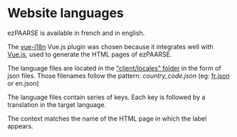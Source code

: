 # Website languages

ezPAARSE is available in french and in english.

The [vue-i18n](https://github.com/kazupon/vue-i18n) Vue.js plugin was chosen because it integrates well with [Vue.js](https://github.com/vuejs/vue), used to generate the HTML pages of ezPAARSE.

The language files are located in the ["client/locales" folder](./tree.html) in the form of json files. Those filenames follow the pattern:  *country_code.json* (eg: [fr.json](https://raw.github.com/ezpaarse-project/ezpaarse/master/client/locales/fr.json) or en.json)

The language files contain series of keys. Each key is followed by a translation in the target language.

The context matches the name of the HTML page in which the label appears.
